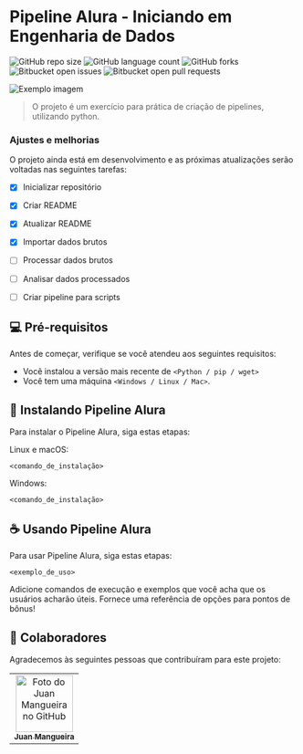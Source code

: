 # Pipeline Alura - Iniciando em Engenharia de Dados

![GitHub repo size](https://img.shields.io/github/repo-size/juanmangueira/pipeline_alura?style=for-the-badge)
![GitHub language count](https://img.shields.io/github/languages/count/juanmangueira/pipeline_alura?style=for-the-badge)
![GitHub forks](https://img.shields.io/github/forks/juanmangueira/pipeline_alura?style=for-the-badge)
![Bitbucket open issues](https://img.shields.io/bitbucket/issues/juanmangueira/pipeline_alura?style=for-the-badge)
![Bitbucket open pull requests](https://img.shields.io/bitbucket/pr-raw/juanmangueira/pipeline_alura?style=for-the-badge)

<img src="imagem.png" alt="Exemplo imagem">

> O projeto é um exercício para prática de criação de pipelines, utilizando python.

### Ajustes e melhorias

O projeto ainda está em desenvolvimento e as próximas atualizações serão voltadas nas seguintes tarefas:

- [x] Inicializar repositório
- [x] Criar README
- [x] Atualizar README
- [x] Importar dados brutos
- [ ] Processar dados brutos
- [ ] Analisar dados processados
- [ ] Criar pipeline para scripts


## 💻 Pré-requisitos

Antes de começar, verifique se você atendeu aos seguintes requisitos:

- Você instalou a versão mais recente de `<Python / pip / wget>`
- Você tem uma máquina `<Windows / Linux / Mac>`. 

## 🚀 Instalando Pipeline Alura

Para instalar o Pipeline Alura, siga estas etapas:

Linux e macOS:

```
<comando_de_instalação>
```

Windows:

```
<comando_de_instalação>
```

## ☕ Usando Pipeline Alura

Para usar Pipeline Alura, siga estas etapas:

```
<exemplo_de_uso>
```

Adicione comandos de execução e exemplos que você acha que os usuários acharão úteis. Fornece uma referência de opções para pontos de bônus!

## 🤝 Colaboradores

Agradecemos às seguintes pessoas que contribuíram para este projeto:

<table>
  <tr>
    <td align="center">
      <a href="#" title="defina o titulo do link">
        <img src="https://avatars3.githubusercontent.com/juanmangueira" width="100px;" alt="Foto do Juan Mangueira no GitHub"/><br>
        <sub>
          <b>Juan Mangueira</b>
        </sub>
      </a>
    </td>
  </tr>
</table>

